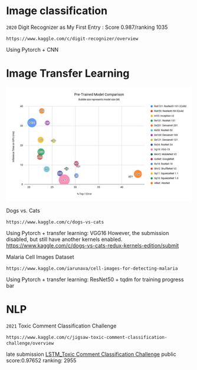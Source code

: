 # Image classification
`2020`
Digit Recognizer as My First Entry : Score 0.987/ranking 1035
````
https://www.kaggle.com/c/digit-recognizer/overview
````
Using Pytorch + CNN

# Image Transfer Learning
![Pretrained Model Introduction](Pre-Trained-Model-Comparison.png)

Dogs vs. Cats
````
https://www.kaggle.com/c/dogs-vs-cats
````
Using Pytorch + transfer learning: VGG16
However, the submission disabled, but still have another kernels enabled.
https://www.kaggle.com/c/dogs-vs-cats-redux-kernels-edition/submit

Malaria Cell Images Dataset
````
https://www.kaggle.com/iarunava/cell-images-for-detecting-malaria
````
Using Pytorch + transfer learning: ResNet50 + tqdm for training progress bar

# NLP
`2021`
Toxic Comment Classification Challenge
```
https://www.kaggle.com/c/jigsaw-toxic-comment-classification-challenge/overview
````
late submission
[LSTM_Toxic Comment Classification Challenge](https://github.com/isabellechiu/Kaggle_Competition/blob/master/lstm-toxic-comment-classification-challenge.ipynb)
public score:0.97652
ranking: 2955
